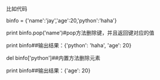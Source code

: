 比如代码  
  
binfo = {'name':'jay','age':20,'python':'haha'}  
  
print binfo.pop('name')#pop方法删除键，并且返回键对应的值  
  
print binfo##输出结果：{'python': 'haha', 'age': 20}  
  
del binfo['python']##内置方法删除元素  
  
print binfo##输出结果：{'age': 20}

